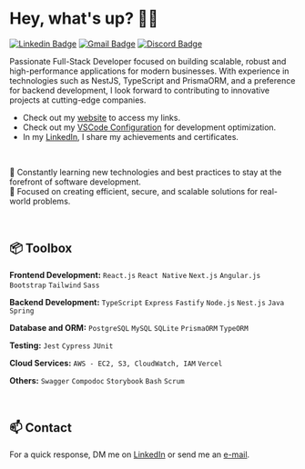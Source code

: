 # Hey, what's up? 👋🏻

[![Linkedin Badge](https://img.shields.io/badge/-LinkedIn-477acd?style=flat-square&logo=Linkedin&logoColor=white&link=https://www.linkedin.com/in/pedroo-nietoo/)](https://www.linkedin.com/in/pedroo-nietoo/)
[![Gmail Badge](https://img.shields.io/badge/-pedronieto.2005@gmail.com-477acd?style=flat-square&logo=Gmail&logoColor=white&link=mailto:pedronieto.2005@gmail.com)](mailto:pedronieto.2005@gmail.com)
[![Discord Badge](https://img.shields.io/badge/-Discord-477acd?style=flat-square&logo=Discord&logoColor=white&link=https://discordapp.com/channels/@me/705496526289371208)](https://discordapp.com/channels/@me/705496526289371208)

Passionate Full-Stack Developer focused on building scalable, robust and high-performance applications for modern businesses. With experience in technologies such as NestJS, TypeScript and PrismaORM, and a preference for backend development, I look forward to contributing to innovative projects at cutting-edge companies.


- Check out my [website](https://devtree-pedro-nieto.vercel.app/) to access my links.
- Check out my [VSCode Configuration](https://gist.github.com/Pedroo-Nietoo/a20bf9b1ee512aeb97421f3bd5b7eb29) for development optimization.
- In my [LinkedIn](https://www.linkedin.com/in/pedroo-nietoo/), I share my achievements and certificates.

</br>

🌱 Constantly learning new technologies and best practices to stay at the forefront of software development.  
🎯 Focused on creating efficient, secure, and scalable solutions for real-world problems.

</br>
 
## 📦 Toolbox

**Frontend Development:** `React.js` `React Native` `Next.js` `Angular.js` `Bootstrap` `Tailwind` `Sass`

**Backend Development:** `TypeScript` `Express` `Fastify` `Node.js` `Nest.js` `Java` `Spring`

**Database and ORM:** `PostgreSQL` `MySQL` `SQLite` `PrismaORM` `TypeORM`

**Testing:** `Jest` `Cypress` `JUnit`

**Cloud Services:** `AWS - EC2, S3, CloudWatch, IAM` `Vercel`

**Others:** `Swagger` `Compodoc` `Storybook` `Bash` `Scrum`
 
</br>

## 📫 Contact
For a quick response, DM me on [LinkedIn](https://www.linkedin.com/in/pedroo-nietoo/) or send me an [e-mail](mailto:pedronieto.2005@gmail.com).
